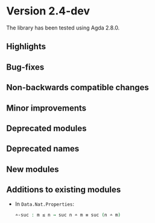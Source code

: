 Version 2.4-dev
===============

The library has been tested using Agda 2.8.0.

Highlights
----------

Bug-fixes
---------

Non-backwards compatible changes
--------------------------------

Minor improvements
------------------

Deprecated modules
------------------

Deprecated names
----------------

New modules
-----------

Additions to existing modules
-----------------------------

* In `Data.Nat.Properties`:
  ```agda
  ∸-suc : m ≤ n → suc n ∸ m ≡ suc (n ∸ m)
  ```

